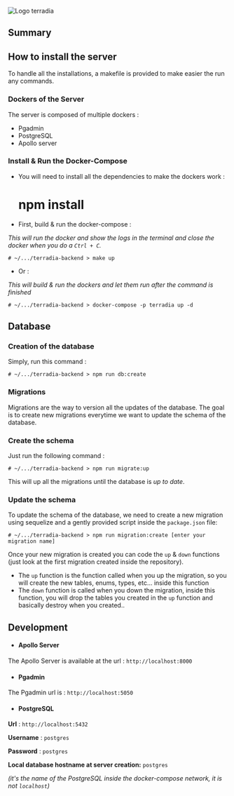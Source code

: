 ![Logo terradia](https://lh3.googleusercontent.com/-lNyFr6uZKvH9DKEpZSowznpXG-Oa83EJ14Pq77OyfG2VK8lqm6np8NF_Yj1F6_UDxCYxsf20ddU "Terradia")
## Summary

## How to install the server

To handle all the installations, a makefile is provided to make easier the run any commands.

### Dockers of the Server

The server is composed of multiple dockers :

- Pgadmin
- PostgreSQL
- Apollo server

### Install & Run the Docker-Compose

- You will need to install all the dependencies to make the dockers work :


    # npm install

- First, build & run the docker-compose :

*This will run the docker and show the logs in the terminal and close the docker when you do a `Ctrl + C`.*

    # ~/.../terradia-backend > make up

- Or :

*This will build & run the dockers and let them run after the command is finished*

    # ~/.../terradia-backend > docker-compose -p terradia up -d

## Database

### Creation of the database

Simply, run this command :

    # ~/.../terradia-backend > npm run db:create

### Migrations

Migrations are the way to version all the updates of the database. The goal is to create new migrations everytime we want to update the schema of the database.

### Create the schema

Just run the following command :

    # ~/.../terradia-backend > npm run migrate:up

This will up all the migrations until the database is *up to date*.

### Update the schema

To update the schema of the database, we need to create a new migration using sequelize and a gently provided script inside the `package.json` file:

    # ~/.../terradia-backend > npm run migration:create [enter your migration name]

Once your new migration is created you can code the `up` & `down` functions (just look at the first migration created inside the repository).

- The `up` function is the function called when you up the migration, so you will create the new tables, enums, types, etc... inside this function
- The `down` function is called when you down the migration, inside this function, you will drop the tables you created in the `up` function and basically destroy when you created..

## Development

- #### Apollo Server

The Apollo Server is available at the url : `http://localhost:8000`

- #### Pgadmin

The Pgadmin url is : `http://localhost:5050`

- #### PostgreSQL

**Url** : `http://localhost:5432`
 
**Username** : `postgres`

**Password** : `postgres`

**Local database hostname at server creation:** `postgres`

*(it's the name of the PostgreSQL inside the docker-compose network, it is not `localhost`)*

